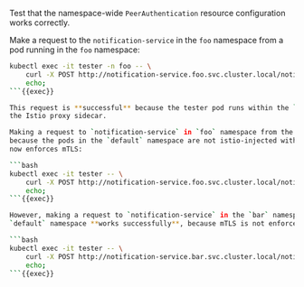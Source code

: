 Test that the namespace-wide `PeerAuthentication` resource configuration works correctly.

Make a request to the `notification-service` in the `foo` namespace from a pod running in the `foo` namespace:

```bash
kubectl exec -it tester -n foo -- \
    curl -X POST http://notification-service.foo.svc.cluster.local/notify; \
    echo;
```{{exec}}

This request is **successful** because the tester pod runs within the `foo` namespace and therefore it is equipped with
the Istio proxy sidecar.

Making a request to `notification-service` in `foo` namespace from the `default` namespace **does not work**,
because the pods in the `default` namespace are not istio-injected with a sidecar proxy and the `foo` namespace
now enforces mTLS:

```bash
kubectl exec -it tester -- \
    curl -X POST http://notification-service.foo.svc.cluster.local/notify; \
    echo;
```{{exec}}

However, making a request to `notification-service` in the `bar` namespace from the
`default` namespace **works successfully**, because mTLS is not enforced on the `bar` namespace:

```bash
kubectl exec -it tester -- \
    curl -X POST http://notification-service.bar.svc.cluster.local/notify; \
    echo;
```{{exec}}
